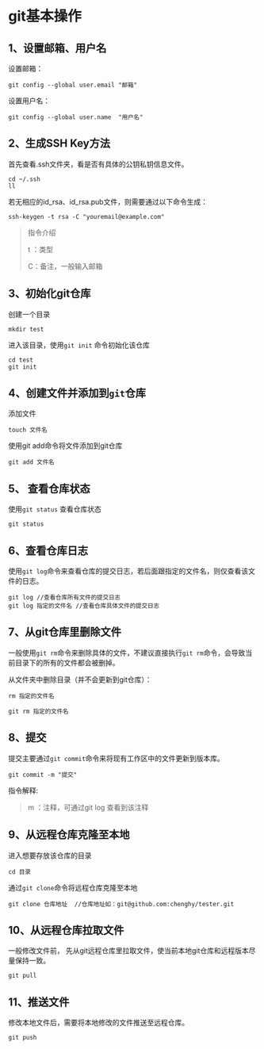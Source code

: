 # git基本操作

## 1、设置邮箱、用户名

设置邮箱：

```shell
git config --global user.email "邮箱"
```

设置用户名：

```shell
git config --global user.name  "用户名"
```

## 2、生成SSH Key方法

首先查看.ssh文件夹，看是否有具体的公钥私钥信息文件。

```shell
cd ~/.ssh
ll
```

若无相应的id_rsa、id_rsa.pub文件，则需要通过以下命令生成：

```shell
ssh-keygen -t rsa -C "youremail@example.com"
```

> 指令介绍
>
> t ：类型
>
> C：备注，一般输入邮箱



## 3、初始化git仓库

创建一个目录

```shell
mkdir test
```

进入该目录，使用`git init` 命令初始化该仓库

```shell
cd test
git init
```

## 4、创建文件并添加到`git`仓库

添加文件

```shell
touch 文件名
```

使用git add命令将文件添加到git仓库

```shell
git add 文件名
```

## 5、 查看仓库状态

使用`git status` 查看仓库状态

```shell
git status
```



## 6、查看仓库日志

使用`git log`命令来查看仓库的提交日志，若后面跟指定的文件名，则仅查看该文件的日志。

```shell
git log //查看仓库所有文件的提交日志
git log 指定的文件名 //查看仓库具体文件的提交日志
```



## 7、从git仓库里删除文件

一般使用`git rm`命令来删除具体的文件，不建议直接执行`git rm`命令，会导致当前目录下的所有的文件都会被删掉。

从文件夹中删除目录（并不会更新到git仓库）：

```shell
rm 指定的文件名
```



```shell
git rm 指定的文件名
```



## 8、提交

提交主要通过`git commit`命令来将现有工作区中的文件更新到版本库。

```shell
git commit -m "提交"
```

指令解释:

> m ：注释，可通过git log 查看到该注释



## 9、从远程仓库克隆至本地

进入想要存放该仓库的目录

```shell
cd 目录
```

通过`git clone`命令将远程仓库克隆至本地

```shell
git clone 仓库地址  //仓库地址如：git@github.com:chenghy/tester.git
```

## 10、从远程仓库拉取文件

一般修改文件前， 先从git远程仓库里拉取文件，使当前本地git仓库和远程版本尽量保持一致。

```shell
git pull
```

## 11、推送文件

修改本地文件后，需要将本地修改的文件推送至远程仓库。

```shell
git push
```



